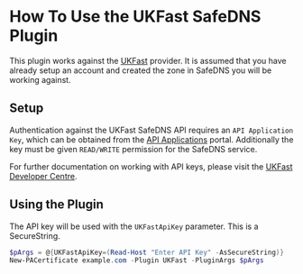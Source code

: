 # How To Use the UKFast SafeDNS Plugin

This plugin works against the [UKFast](https://ukfast.co.uk/) provider. It is assumed that you have already setup an account and created the zone in SafeDNS you will be working against.

## Setup

Authentication against the UKFast SafeDNS API requires an `API Application Key`, which can be obtained from the [API Applications](https://my.ukfast.co.uk/applications/index.php) portal. Additionally the key must be given `READ/WRITE` permission for the SafeDNS service.

For further documentation on working with API keys, please visit the [UKFast Developer Centre](https://developers.ukfast.io/getting-started#registering-applications).

## Using the Plugin

The API key will be used with the `UKFastApiKey` parameter. This is a SecureString. 

```powershell
$pArgs = @{UKFastApiKey=(Read-Host "Enter API Key" -AsSecureString)}
New-PACertificate example.com -Plugin UKFast -PluginArgs $pArgs
```
